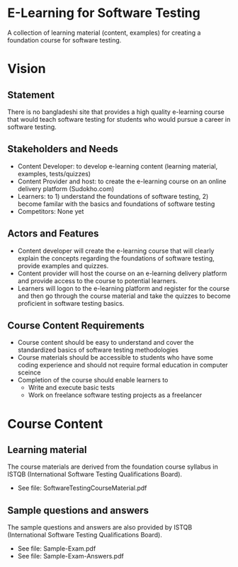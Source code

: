 # E-Learning for Software Testing
A collection of learning material (content, examples) for creating a foundation course for software testing.

# Vision
## Statement
There is no bangladeshi site that provides a high quality e-learning course that would teach software testing for students who would pursue a career in software testing.

## Stakeholders and Needs
 * Content Developer: to develop e-learning content (learning material, examples, tests/quizzes)
 * Content Provider and host: to create the e-learning course on an online delivery platform (Sudokho.com)
 * Learners: to 1) understand the foundations of software testing, 2) become familar with the basics and foundations of software testing
 * Competitors: None yet

## Actors and Features
 * Content developer will create the e-learning course that will clearly explain the concepts regarding the foundations of software testing, provide examples and quizzes. 
 *  Content provider will host the course on an e-learning delivery platform and provide access to the course to potential learners.
 * Learners will logon to the e-learning platform and register for the course and then go through the course material and take the quizzes to become proficient in software testing basics.

## Course Content Requirements
  * Course content should be easy to understand and cover the standardized basics of software testing methodologies
  * Course materials should be accessible to students who have some coding experience and should not require formal education in computer sceince
  * Completion of the course should enable learners to
    * Write and execute basic tests
    * Work on freelance software testing projects as a freelancer

# Course Content
## Learning material
The course materials are derived from the foundation course syllabus in ISTQB (International Software Testing Qualifications Board).
* See file: SoftwareTestingCourseMaterial.pdf

## Sample questions and answers
The sample questions and answers are also provided by ISTQB (International Software Testing Qualifications Board).
* See file: Sample-Exam.pdf
* See file: Sample-Exam-Answers.pdf
